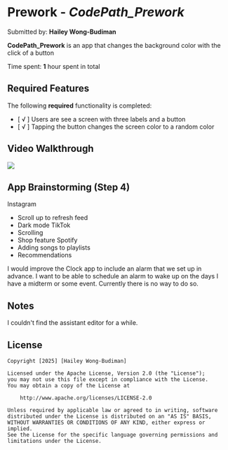 # Prework - *CodePath_Prework*

Submitted by: **Hailey Wong-Budiman**

**CodePath_Prework** is an app that changes the background color with the click of a button

Time spent: **1** hour spent in total

## Required Features

The following **required** functionality is completed:

- [ √ ] Users are see a screen with three labels and a button
- [ √ ] Tapping the button changes the screen color to a random color
 
## Video Walkthrough

<div>
    <a href="https://www.loom.com/share/9089e478391741d98fc0ab17ae6f30ef">
    </a>
    <a href="https://www.loom.com/share/9089e478391741d98fc0ab17ae6f30ef">
      <img style="max-width:300px;" src="https://cdn.loom.com/sessions/thumbnails/9089e478391741d98fc0ab17ae6f30ef-d5079689aa8664af-full-play.gif">
    </a>
</div>

## App Brainstorming (Step 4)

Instagram
- Scroll up to refresh feed
- Dark mode
TikTok
- Scrolling
- Shop feature
Spotify
- Adding songs to playlists
- Recommendations

I would improve the Clock app to include an alarm that we set up in advance. I want to be able to schedule an alarm to wake up on the days I have a midterm or some event. Currently there is no way to do so.

## Notes

I couldn't find the assistant editor for a while.

## License

    Copyright [2025] [Hailey Wong-Budiman]

    Licensed under the Apache License, Version 2.0 (the "License");
    you may not use this file except in compliance with the License.
    You may obtain a copy of the License at

        http://www.apache.org/licenses/LICENSE-2.0

    Unless required by applicable law or agreed to in writing, software
    distributed under the License is distributed on an "AS IS" BASIS,
    WITHOUT WARRANTIES OR CONDITIONS OF ANY KIND, either express or implied.
    See the License for the specific language governing permissions and
    limitations under the License.
